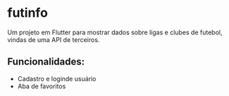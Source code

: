 # futinfo

Um projeto em Flutter para mostrar dados sobre ligas e clubes de futebol, vindas de uma API de terceiros.

## Funcionalidades:
- Cadastro e loginde usuário
- Aba de favoritos
